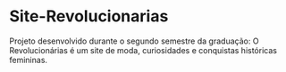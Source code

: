 # Site-Revolucionarias
Projeto desenvolvido durante o segundo semestre da graduação: O Revolucionárias é um site de moda, curiosidades e conquistas históricas femininas.
